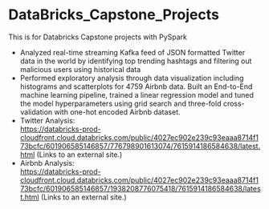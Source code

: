 # DataBricks_Capstone_Projects
This is for Databricks Capstone projects with PySpark

* Analyzed real-time streaming Kafka feed of JSON formatted Twitter data in the world by identifying top trending hashtags and filtering out malicious users using historical data <br>
* Performed exploratory analysis through data visualization including histograms and scatterplots for 4759 Airbnb data. Built an End-to-End machine learning pipeline, trained a linear regression model and tuned the model hyperparameters using grid search and three-fold cross-validation with one-hot encoded Airbnb dataset.
* Twitter Analysis:<br>
https://databricks-prod-cloudfront.cloud.databricks.com/public/4027ec902e239c93eaaa8714f173bcfc/601906585146857/776798901613074/7615914186584638/latest.html (Links to an external site.)
* Airbnb Analysis: <br>
https://databricks-prod-cloudfront.cloud.databricks.com/public/4027ec902e239c93eaaa8714f173bcfc/601906585146857/1938208776075418/7615914186584638/latest.html (Links to an external site.)
